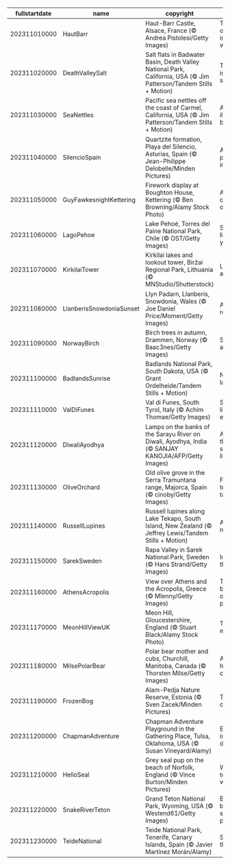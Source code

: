 |fullstartdate|name|copyright|title|image|
|--|--|--|--|--|
202311010000|HautBarr|Haut-Barr Castle, Alsace, France (© Andrea Pistolesi/Getty Images)|The 'eye of Alsace' is watching|![](/en-GB/2023/11/202311010000HautBarr.jpg)|
202311020000|DeathValleySalt|Salt flats in Badwater Basin, Death Valley National Park, California, USA (© Jim Patterson/Tandem Stills + Motion)|This park is worth its salt|![](/en-GB/2023/11/202311020000DeathValleySalt.jpg)|
202311030000|SeaNettles|Pacific sea nettles off the coast of Carmel, California, USA (© Jim Patterson/Tandem Stills + Motion)|An illuminated bloom|![](/en-GB/2023/11/202311030000SeaNettles.jpg)|
202311040000|SilencioSpain|Quartzite formation, Playa del Silencio, Asturias, Spain (© Jean-Philippe Delobelle/Minden Pictures)|A quiet place, indeed|![](/en-GB/2023/11/202311040000SilencioSpain.jpg)|
202311050000|GuyFawkesnightKettering|Firework display at Boughton House, Kettering (© Ben Browning/Alamy Stock Photo)|A rare celebration of failure|![](/en-GB/2023/11/202311050000GuyFawkesnightKettering.jpg)|
202311060000|LagoPehoe|Lake Pehoé, Torres del Paine National Park, Chile (© OST/Getty Images)|Shine a light into your blues|![](/en-GB/2023/11/202311060000LagoPehoe.jpg)|
202311070000|KirkilaiTower|Kirkilai lakes and lookout tower, Biržai Regional Park, Lithuania (© MNStudio/Shutterstock)|Lookout above!|![](/en-GB/2023/11/202311070000KirkilaiTower.jpg)|
202311080000|LlanberisSnowdoniaSunset|Llyn Padarn, Llanberis, Snowdonia, Wales (© Joe Daniel Price/Moment/Getty Images)|A place to reflect|![](/en-GB/2023/11/202311080000LlanberisSnowdoniaSunset.jpg)|
202311090000|NorwayBirch|Birch trees in autumn, Drammen, Norway (© Baac3nes/Getty Images)|Shades of autumn|![](/en-GB/2023/11/202311090000NorwayBirch.jpg)|
202311100000|BadlandsSunrise|Badlands National Park, South Dakota, USA (© Grant Ordelheide/Tandem Stills + Motion)|Not so bad lands|![](/en-GB/2023/11/202311100000BadlandsSunrise.jpg)|
202311110000|ValDiFunes|Val di Funes, South Tyrol, Italy (© Achim Thomae/Getty Images)|Small town life, elevated|![](/en-GB/2023/11/202311110000ValDiFunes.jpg)|
202311120000|DiwaliAyodhya|Lamps on the banks of the Sarayu River on Diwali, Ayodhya, India (© SANJAY KANOJIA/AFP/Getty Images)|A thousand splendid lights|![](/en-GB/2023/11/202311120000DiwaliAyodhya.jpg)|
202311130000|OliveOrchard|Old olive grove in the Serra Tramuntana range, Majorca, Spain (© cinoby/Getty Images)|From the tree to the table|![](/en-GB/2023/11/202311130000OliveOrchard.jpg)|
202311140000|RussellLupines|Russell lupines along Lake Tekapo, South Island, New Zealand (© Jeffrey Lewis/Tandem Stills + Motion)|A beautiful nuisance|![](/en-GB/2023/11/202311140000RussellLupines.jpg)|
202311150000|SarekSweden|Rapa Valley in Sarek National Park, Sweden (© Hans Strand/Getty Images)|Imagine the echo!|![](/en-GB/2023/11/202311150000SarekSweden.jpg)|
202311160000|AthensAcropolis|View over Athens and the Acropolis, Greece (© Mlenny/Getty Images)|The birthplace of Western philosophy|![](/en-GB/2023/11/202311160000AthensAcropolis.jpg)|
202311170000|MeonHillViewUK|Meon Hill, Gloucestershire, England (© Stuart Black/Alamy Stock Photo)|The rest is mystery|![](/en-GB/2023/11/202311170000MeonHillViewUK.jpg)|
202311180000|MilsePolarBear|Polar bear mother and cubs, Churchill, Manitoba, Canada (© Thorsten Milse/Getty Images)|A warm hug in a cold place|![](/en-GB/2023/11/202311180000MilsePolarBear.jpg)|
202311190000|FrozenBog|Alam-Pedja Nature Reserve, Estonia (© Sven Zacek/Minden Pictures)|Tread carefully!|![](/en-GB/2023/11/202311190000FrozenBog.jpg)|
202311200000|ChapmanAdventure|Chapman Adventure Playground in the Gathering Place, Tulsa, Oklahoma, USA (© Susan Vineyard/Alamy)|Every day is a play day!|![](/en-GB/2023/11/202311200000ChapmanAdventure.jpg)|
202311210000|HelloSeal|Grey seal pup on the beach of Norfolk, England (© Vince Burton/Minden Pictures)|Welcome to the world, pup!|![](/en-GB/2023/11/202311210000HelloSeal.jpg)|
202311220000|SnakeRiverTeton|Grand Teton National Park, Wyoming, USA (© Westend61/Getty Images)|Big on beauty, short on people|![](/en-GB/2023/11/202311220000SnakeRiverTeton.jpg)|
202311230000|TeideNational|Teide National Park, Tenerife, Canary Islands, Spain (© Javier Martínez Morán/Alamy)|Summits in the sea|![](/en-GB/2023/11/202311230000TeideNational.jpg)|
